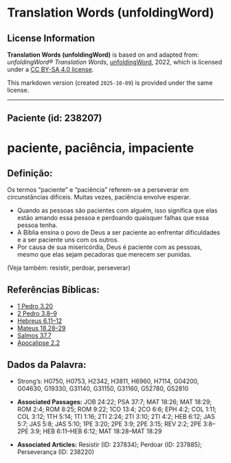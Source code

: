 # Translation Words (unfoldingWord)

## License Information

**Translation Words (unfoldingWord)** is based on and adapted from: _unfoldingWord® Translation Words_, [unfoldingWord](https://unfoldingword.org/utw), 2022, which is licensed under a [CC BY-SA 4.0 license](https://creativecommons.org/licenses/by-sa/4.0/legalcode.en).

This markdown version (created `2025-10-09`) is provided under the same license.



--------------------------------

## Paciente (id: 238207)

paciente, paciência, impaciente
===============================

Definição:
----------

Os termos “paciente” e “paciência” referem\-se a perseverar em circunstâncias difíceis. Muitas vezes, paciência envolve esperar.

* Quando as pessoas são pacientes com alguém, isso significa que elas estão amando essa pessoa e perdoando quaisquer falhas que essa pessoa tenha.
* A Bíblia ensina o povo de Deus a ser paciente ao enfrentar dificuldades e a ser paciente uns com os outros.
* Por causa de sua misericórdia, Deus é paciente com as pessoas, mesmo que elas sejam pecadoras que merecem ser punidas.

(Veja também: resistir, perdoar, perseverar)

Referências Bíblicas:
---------------------

* [1 Pedro 3\.20](https://ref.ly/1Pet3:20)
* [2 Pedro 3\.8–9](https://ref.ly/2Pet3:8-2Pet3:9)
* [Hebreus 6\.11–12](https://ref.ly/Heb6:11-Heb6:12)
* [Mateus 18\.28–29](https://ref.ly/Matt18:28-Matt18:29)
* [Salmos 37\.7](https://ref.ly/Ps37:7)
* [Apocalipse 2\.2](https://ref.ly/Rev2:2)

Dados da Palavra:
-----------------

* Strong’s: H0750, H0753, H2342, H3811, H6960, H7114, G04200, G04630, G19330, G31140, G31150, G31160, G52780, G52810

* **Associated Passages:** JOB 24:22; PSA 37:7; MAT 18:26; MAT 18:29; ROM 2:4; ROM 8:25; ROM 9:22; 1CO 13:4; 2CO 6:6; EPH 4:2; COL 1:11; COL 3:12; 1TH 5:14; 1TI 1:16; 2TI 2:24; 2TI 3:10; 2TI 4:2; HEB 6:12; JAS 5:7; JAS 5:8; JAS 5:10; 1PE 3:20; 2PE 3:9; 2PE 3:15; REV 2:2; 2PE 3:8–2PE 3:9; HEB 6:11–HEB 6:12; MAT 18:28–MAT 18:29
* **Associated Articles:** Resistir (ID: 237834); Perdoar (ID: 237885); Perseverança (ID: 238220)

